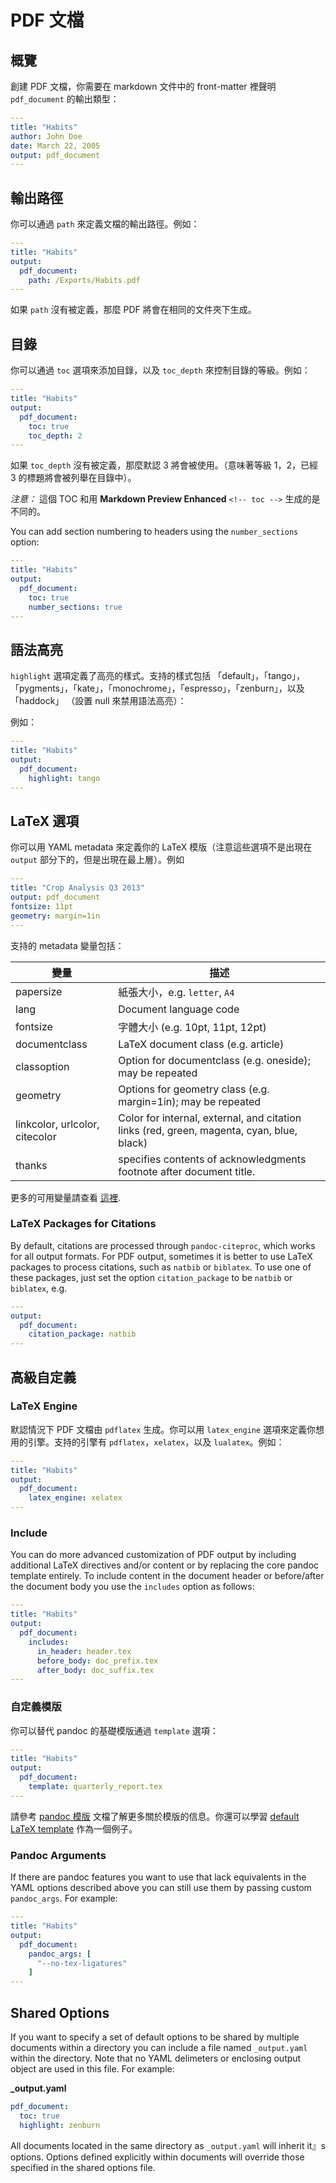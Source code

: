 # PDF 文檔

## 概覽

創建 PDF 文檔，你需要在 markdown 文件中的 front-matter 裡聲明 `pdf_document` 的輸出類型：

```yaml
---
title: "Habits"
author: John Doe
date: March 22, 2005
output: pdf_document
---

```

## 輸出路徑

你可以通過 `path` 來定義文檔的輸出路徑。例如：

```yaml
---
title: "Habits"
output:
  pdf_document:
    path: /Exports/Habits.pdf
---

```

如果 `path` 沒有被定義，那麼 PDF 將會在相同的文件夾下生成。

## 目錄

你可以通過 `toc` 選項來添加目錄，以及 `toc_depth` 來控制目錄的等級。例如：

```yaml
---
title: "Habits"
output:
  pdf_document:
    toc: true
    toc_depth: 2
---

```

如果 `toc_depth` 沒有被定義，那麼默認 3 將會被使用。（意味著等級 1，2，已經 3 的標題將會被列舉在目錄中）。

_注意：_ 這個 TOC 和用 **Markdown Preview Enhanced** `<!-- toc -->` 生成的是不同的。

You can add section numbering to headers using the `number_sections` option:

```yaml
---
title: "Habits"
output:
  pdf_document:
    toc: true
    number_sections: true
---

```

## 語法高亮

`highlight` 選項定義了高亮的樣式。支持的樣式包括 「default」，「tango」，「pygments」，「kate」，「monochrome」，「espresso」，「zenburn」，以及 「haddock」 （設置 null 來禁用語法高亮）：

例如：

```yaml
---
title: "Habits"
output:
  pdf_document:
    highlight: tango
---

```

## LaTeX 選項

你可以用 YAML metadata 來定義你的 LaTeX 模版（注意這些選項不是出現在 `output` 部分下的，但是出現在最上層）。例如

```yaml
---
title: "Crop Analysis Q3 2013"
output: pdf_document
fontsize: 11pt
geometry: margin=1in
---

```

支持的 metadata 變量包括：

| 變量                           | 描述                                                                                      |
| ------------------------------ | ----------------------------------------------------------------------------------------- |
| papersize                      | 紙張大小，e.g. `letter`, `A4`                                                             |
| lang                           | Document language code                                                                    |
| fontsize                       | 字體大小 (e.g. 10pt, 11pt, 12pt)                                                          |
| documentclass                  | LaTeX document class (e.g. article)                                                       |
| classoption                    | Option for documentclass (e.g. oneside); may be repeated                                  |
| geometry                       | Options for geometry class (e.g. margin=1in); may be repeated                             |
| linkcolor, urlcolor, citecolor | Color for internal, external, and citation links (red, green, magenta, cyan, blue, black) |
| thanks                         | specifies contents of acknowledgments footnote after document title.                      |

更多的可用變量請查看 [這裡](http://pandoc.org/MANUAL.html#variables-for-latex).

### LaTeX Packages for Citations

By default, citations are processed through `pandoc-citeproc`, which works for all output formats. For PDF output, sometimes it is better to use LaTeX packages to process citations, such as `natbib` or `biblatex`. To use one of these packages, just set the option `citation_package` to be `natbib` or `biblatex`, e.g.

```yaml
---
output:
  pdf_document:
    citation_package: natbib
---

```

## 高級自定義

### LaTeX Engine

默認情況下 PDF 文檔由 `pdflatex` 生成。你可以用 `latex_engine` 選項來定義你想用的引擎。支持的引擎有 `pdflatex`，`xelatex`，以及 `lualatex`。例如：

```yaml
---
title: "Habits"
output:
  pdf_document:
    latex_engine: xelatex
---

```

### Include

You can do more advanced customization of PDF output by including additional LaTeX directives and/or content or by replacing the core pandoc template entirely. To include content in the document header or before/after the document body you use the `includes` option as follows:

```yaml
---
title: "Habits"
output:
  pdf_document:
    includes:
      in_header: header.tex
      before_body: doc_prefix.tex
      after_body: doc_suffix.tex
---

```

### 自定義模版

你可以替代 pandoc 的基礎模版通過 `template` 選項：

```yaml
---
title: "Habits"
output:
  pdf_document:
    template: quarterly_report.tex
---

```

請參考 [pandoc 模版](http://pandoc.org/README.html#templates) 文檔了解更多關於模版的信息。你還可以學習 [default LaTeX template](https://github.com/jgm/pandoc-templates/blob/master/default.latex) 作為一個例子。

### Pandoc Arguments

If there are pandoc features you want to use that lack equivalents in the YAML options described above you can still use them by passing custom `pandoc_args`. For example:

```yaml
---
title: "Habits"
output:
  pdf_document:
    pandoc_args: [
      "--no-tex-ligatures"
    ]
---
```

## Shared Options

If you want to specify a set of default options to be shared by multiple documents within a directory you can include a file named `_output.yaml` within the directory. Note that no YAML delimeters or enclosing output object are used in this file. For example:

**\_output.yaml**

```yaml
pdf_document:
  toc: true
  highlight: zenburn
```

All documents located in the same directory as `_output.yaml` will inherit it』s options. Options defined explicitly within documents will override those specified in the shared options file.
